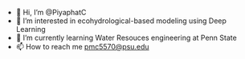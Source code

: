 - 👋 Hi, I’m @PiyaphatC
- 👀 I’m interested in ecohydrological-based modeling using Deep Learning
- 🌱 I’m currently learning Water Resouces engineering at Penn State
- 📫 How to reach me pmc5570@psu.edu

<!---
PiyaphatC/PiyaphatC is a ✨ special ✨ repository because its `README.md` (this file) appears on your GitHub profile.
You can click the Preview link to take a look at your changes.
--->

